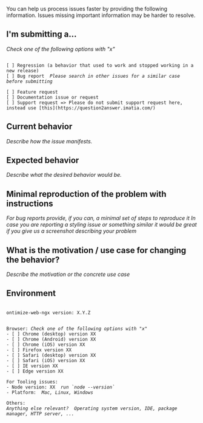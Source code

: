 <!--
PLEASE HELP US PROCESS GITHUB ISSUES FASTER BY PROVIDING THE FOLLOWING INFORMATION.

ISSUES MISSING IMPORTANT INFORMATION MAY BE CLOSED WITHOUT INVESTIGATION.
-->
You can help us process issues faster by providing the following information. Issues missing important information may be harder to resolve.

## I'm submitting a...
*Check one of the following options with "x"*
<pre><code>
[ ] Regression (a behavior that used to work and stopped working in a new release)
[ ] Bug report  <em>Please search in other issues for a similar case before submitting</em>
<!-- Please search GitHub for a similar issue or PR before submitting -->
[ ] Feature request
[ ] Documentation issue or request
[ ] Support request => Please do not submit support request here, instead use [this](https://question2answer.imatia.com/)
</code></pre>

## Current behavior
*Describe how the issue manifests.*


## Expected behavior
*Describe what the desired behavior would be.*


## Minimal reproduction of the problem with instructions
<em>For bug reports provide, if you can, a minimal set of steps to reproduce it</em>
<em>In case you are reporting a styling issue or something similar it would be great if you give us a screenshot describing your problem</em>

<!--
For bug reports please provide the *STEPS TO REPRODUCE* and if possible a *MINIMAL DEMO* of the problem via
https://plnkr.co or similar (you can use this template as a starting point: http://plnkr.co/edit/tpl:AvJOMERrnz94ekVua0u5).
-->

## What is the motivation / use case for changing the behavior?
*Describe the motivation or the concrete use case*


## Environment

<pre><code>
ontimize-web-ngx version: X.Y.Z
<!-- Check whether this is still an issue in the most recent ontimize-web-ngx version -->

Browser: <em>Check one of the following options with "x"</em>
- [ ] Chrome (desktop) version XX
- [ ] Chrome (Android) version XX
- [ ] Chrome (iOS) version XX
- [ ] Firefox version XX
- [ ] Safari (desktop) version XX
- [ ] Safari (iOS) version XX
- [ ] IE version XX
- [ ] Edge version XX

For Tooling issues:
- Node version: XX  <em>run `node --version`</em>
- Platform:  <em>Mac, Linux, Windows</em>

Others:
<em>Anything else relevant?  Operating system version, IDE, package manager, HTTP server, ...</em>

</code></pre>